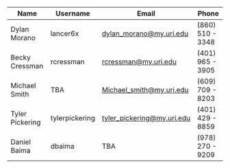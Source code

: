 | Name | Username | Email | Phone|
| ----------- | ---------- | ---------------------- | --------------- |
| Dylan Morano | lancer6x | dylan_morano@my.uri.edu | (860) 510 - 3348 |
| Becky Cressman | rcressman | rcressman@my.uri.edu | (401) 965 - 3905 |
| Michael Smith | TBA | Michael_smith@my.uri.edu | (609) 709 - 8203 |
| Tyler Pickering | tylerpickering | tyler_pickering@my.uri.edu | (401) 429 - 8859 |
| Daniel Baima | dbaima | TBA | (978) 270 - 9209 | 